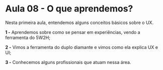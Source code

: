 # Aula 08 - O que aprendemos?

Nesta primeira aula, entendemos alguns conceitos básicos sobre o UX.

**1 -** Aprendemos sobre como se pensar em experiências, vendo a ferramenta do 5W2H;

**2 -** Vimos a ferramenta do duplo diamante e vimos como ela explica UX e UI;

**3 -** Conhecemos alguns profissionais que atuam nessa área.